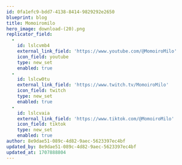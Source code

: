 ```yaml
---
id: 0fa1efc9-bdd7-4138-8414-9829292e2650
blueprint: blog
title: Momoiromilo
hero_image: download-(20).png
replicator_field:
  -
    id: lslcvmb4
    external_link_field: 'https://www.youtube.com/@MomoiroMilo'
    icon_field: youtube
    type: new_set
    enabled: true
  -
    id: lslcw0tu
    external_link_field: 'https://www.twitch.tv/MomoiroMilo'
    icon_field: twitch
    type: new_set
    enabled: true
  -
    id: lslcvaia
    external_link_field: 'https://www.tiktok.com/@MomoiroMilo'
    icon_field: tiktok
    type: new_set
    enabled: true
author: 8e9dae51-089c-4d82-9aec-5623397ec4bf
updated_by: 8e9dae51-089c-4d82-9aec-5623397ec4bf
updated_at: 1707888804
---
```

